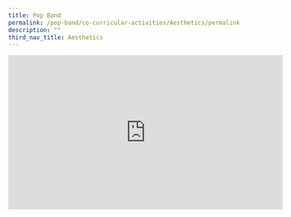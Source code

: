 ```yaml
---
title: Pop Band
permalink: /pop-band/co-curricular-activities/Aesthetics/permalink
description: ""
third_nav_title: Aesthetics
---
```

<iframe width="560" height="315" src="https://www.youtube.com/embed/nwZlvgszELM" title="YouTube video player" frameborder="0" allow="accelerometer; autoplay; clipboard-write; encrypted-media; gyroscope; picture-in-picture" allowfullscreen></iframe>